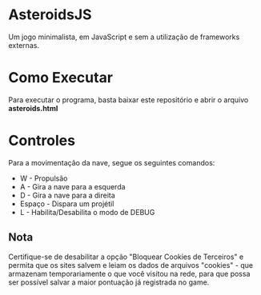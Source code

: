 # AsteroidsJS
Um jogo minimalista, em JavaScript e sem a utilização de frameworks externas.

# Como Executar

Para executar o programa, basta baixar este repositório e abrir o arquivo **asteroids.html**

# Controles

Para a movimentação da nave, segue os seguintes comandos:

  - W - Propulsão
  - A - Gira a nave para a esquerda
  - D - Gira a nave para a direita
  - Espaço - Dispara um projétil
  - L - Habilita/Desabilita o modo de DEBUG

## Nota

Certifique-se de desabilitar a opção "Bloquear Cookies de Terceiros" e permita que os sites salvem e leiam os dados de arquivos "cookies" - que armazenam temporariamente o que você visitou na rede, para que possa ser possível salvar a maior pontuação já registrada no game.

